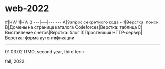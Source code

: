 # web-2022

#|HW 1|HW 2
---|---|---|---
A|Запрос секретного кода - 1|Верстка: поиск
B|Домены на странице каталога Codeforces|Верстка: таблица
C|Выставление счетов|Верстка: блог
D|Простейший HTTP-сервер|Верстка: форма аутентификации

------
01.03.02 ITMO, second year, third term

fall, 2022.
